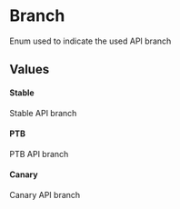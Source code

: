 Branch
=========
Enum used to indicate the used API branch

## Values

#### Stable
Stable API branch

#### PTB
PTB API branch

#### Canary
Canary API branch

